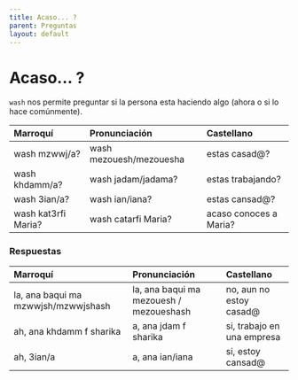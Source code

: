 ```yaml
---
title: Acaso... ?
parent: Preguntas
layout: default
---
```


# Acaso... ?

`wash` nos permite preguntar si la persona esta haciendo algo (ahora o si lo hace comúnmente).

| Marroquí            | Pronunciación           | Castellano             |
|:--------------------|:------------------------|:-----------------------|
| wash mzwwj/a?       | wash mezouesh/mezouesha | estas casad@?          |
| wash khdamm/a?      | wash jadam/jadama?      | estas trabajando?      |
| wash 3ian/a?        | wash ian/iana?          | estas cansad@?         |
| wash kat3rfi Maria? | wash catarfi Maria?     | acaso conoces a Maria? |


### Respuestas

| Marroquí                            | Pronunciación                           | Castellano                 |
|:------------------------------------|:----------------------------------------|:---------------------------|
| la, ana baqui ma mzwwjsh/mzwwjshash | la, ana baqui ma mezouesh / mezoueshash | no, aun no estoy casad@    |
| ah, ana khdamm f sharika            | a, ana jdam f sharika                   | si, trabajo en una empresa |
| ah, 3ian/a                          | a, ana ian/iana                         | si, estoy cansad@          |
